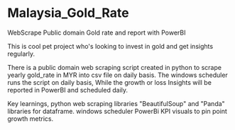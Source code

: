 # Malaysia_Gold_Rate
WebScrape Public domain Gold rate and report with PowerBI

This is cool pet project who's looking to invest in gold and get insights regularly. 

There is a public domain web scraping script created in python to scrape yearly gold_rate in MYR into csv file on daily basis. The windows scheduler runs the script on daily basis, While the growth or loss Insights will be reported in PowerBI and scheduled daily. 

Key learnings,
python web scraping libraries "BeautifulSoup" and "Panda" libraries for dataframe. 
windows scheduler
PowerBi KPI visuals to pin point growth metrics.
